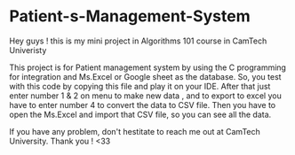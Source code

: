 # Patient-s-Management-System
Hey guys ! this is my mini project in Algorithms 101 course in CamTech Univeristy 

This project is for Patient management system by using the C programming for integration and Ms.Excel or Google sheet as the database.
So, you test with this code by copying this file and play it on your IDE.
After that just enter number 1 & 2 on menu to make new data , and to export to excel you have to enter number 4 to convert the data to CSV file.
Then you have to open the Ms.Excel and import that CSV file, so you can see all the data. 

If you have any problem, don't hestitate to reach me out at CamTech University. 
Thank you ! <33


